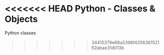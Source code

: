 <<<<<<< HEAD
Python - Classes & Objects
=======
Python classes
>>>>>>> 34415379e68a5396f425636152162abae31d013b
